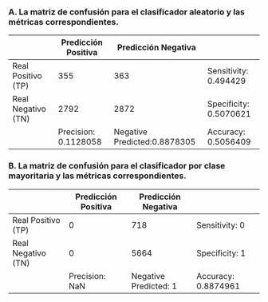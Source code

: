 ### A. La matriz de confusión para el clasificador aleatorio y las métricas correspondientes.

|                    | Predicción Positiva  | Predicción Negativa          |                        |
| ------------------ | -------------------- | ---------------------------- | ---------------------- |
| Real Positivo (TP) | 355                  | 363                          | Sensitivity: 0.494429  |
| Real Negativo (TN) | 2792                 | 2872                         | Specificity: 0.5070621 |
|                    | Precision: 0.1128058 | Negative Predicted:0.8878305 | Accuracy: 0.5056409    |

### B. La matriz de confusión para el clasificador por clase mayoritaria y las métricas correspondientes.

|                    | Predicción Positiva | Predicción Negativa   |                     |
| ------------------ | ------------------- | --------------------- | ------------------- |
| Real Positivo (TP) | 0                   | 718                   | Sensitivity: 0      |
| Real Negativo (TN) | 0                   | 5664                  | Specificity: 1      |
|                    | Precision: NaN      | Negative Predicted: 1 | Accuracy: 0.8874961 |
